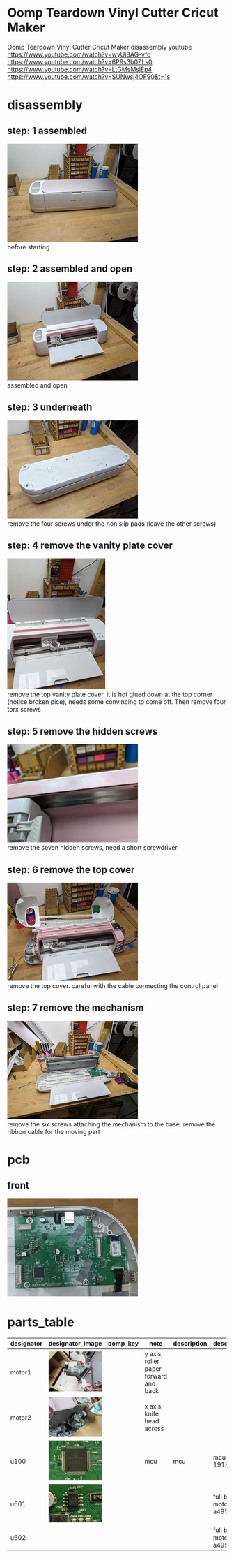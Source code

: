 # Oomp Teardown Vinyl Cutter Cricut Maker
Oomp Teardown Vinyl Cutter Cricut Maker
disassembly youtube  
https://www.youtube.com/watch?v=wyUi8AG-vfo  
https://www.youtube.com/watch?v=6P9s3b0ZLs0
https://www.youtube.com/watch?v=LtGMsMsjEp4
https://www.youtube.com/watch?v=SUNwsj4OF90&t=1s
  
# disassembly

## step: 1 assembled
[![assembled](images/disassembly_1_300.jpg)](images/disassembly_1.jpg)  
before starting

## step: 2 assembled and open
[![assembled and open](images/disassembly_2_300.jpg)](images/disassembly_2.jpg)  
assembled and open

## step: 3 underneath
[![underneath](images/disassembly_3_300.jpg)](images/disassembly_3.jpg)  
remove the four screws under the non slip pads (leave  the other screws)

## step: 4 remove the vanity plate cover
[![remove the vanity plate cover](images/disassembly_4_300.jpg)](images/disassembly_4.jpg)  
remove the top vanity plate cover. it is hot glued down at the top corner (notice broken pice), needs some convincing to come off. Then remove four torx screws

## step: 5 remove the hidden screws
[![remove the hidden screws](images/disassembly_5_300.jpg)](images/disassembly_5.jpg)  
remove the seven hidden screws, need a short screwdriver

## step: 6 remove the top cover
[![remove the top cover](images/disassembly_6_300.jpg)](images/disassembly_6.jpg)  
remove the top cover. careful with the cable connecting the control panel

## step: 7 remove the mechanism
[![remove the mechanism](images/disassembly_7_300.jpg)](images/disassembly_7.jpg)  
remove the six screws attaching the mechanism to the base. remove the ribbon cable for the moving part

# pcb

## front
[![front](images/pcb_1_front_300.jpg)](images/pcb_1_front.jpg)  


# parts_table
| designator | designator_image | oomp_key | note | description | description_long | mpn | lcsc | link | 
| --- | --- | --- | --- | --- | --- | --- | --- | --- | 
| motor1 | [![motor1](images/part_motor1_140.jpg)](images/part_motor1.jpg)  |  | y axis, roller paper forward and back |  |  | HC385MG |  |  | 
| motor2 | [![motor2](images/part_motor2_140.jpg)](images/part_motor2.jpg)  |  | x axis, knife head across |  |  | HC385MG |  |  | 
| u100 | [![u100](images/part_u100_140.jpg)](images/part_u100.jpg)  |  | mcu | mcu | mcu microchip 1918ha5 | microchip_1918HA5 |  |  | 
| u601 | [![u601](images/part_u601_140.jpg)](images/part_u601.jpg)  |  |  |  | full bridge pwm motor controller a4950 | allegro_a4950 |  | https://www.allegromicro.com/en/products/motor-drivers/brush-dc-motor-drivers/a4950 | 
| u602 |  |  |  |  | full bridge pwm motor controller a4950 | allegro_a4950 |  | https://www.allegromicro.com/en/products/motor-drivers/brush-dc-motor-drivers/a4950 | 
